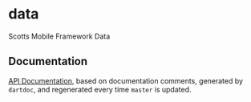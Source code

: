 # data

Scotts Mobile Framework Data

## Documentation
[API Documentation](https://scotts-miracle-gro.gitlab.io/marketing/mobile-apps/framework/packages/data/), based on documentation comments, generated by `dartdoc`, and regenerated every time `master` is updated.